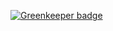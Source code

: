 

[![Greenkeeper badge](https://badges.greenkeeper.io/gidsi/spaceapi.ccc.de.svg)](https://greenkeeper.io/)
